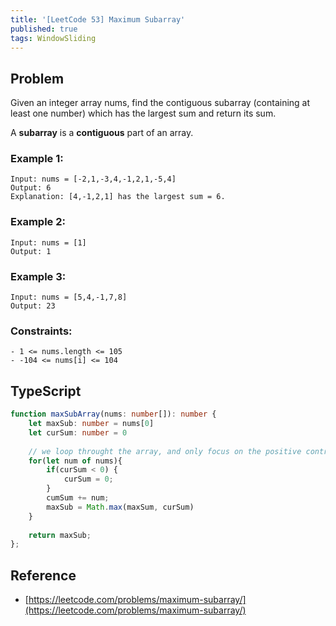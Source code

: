 ```yaml
---
title: '[LeetCode 53] Maximum Subarray'
published: true
tags: WindowSliding
---
```


## Problem

Given an integer array nums, find the contiguous subarray (containing at least one number) which has the largest sum and return its sum.

A **subarray** is a **contiguous** part of an array.

### Example 1:

```
Input: nums = [-2,1,-3,4,-1,2,1,-5,4]
Output: 6
Explanation: [4,-1,2,1] has the largest sum = 6.
```

### Example 2:

```
Input: nums = [1]
Output: 1
```

### Example 3:

```
Input: nums = [5,4,-1,7,8]
Output: 23
```
 
### Constraints:

```
- 1 <= nums.length <= 105
- -104 <= nums[i] <= 104
```

## TypeScript

```TypeScript
function maxSubArray(nums: number[]): number {
    let maxSub: number = nums[0]
    let curSum: number = 0
    
    // we loop throught the array, and only focus on the positive contribution
    for(let num of nums){
        if(curSum < 0) {
            curSum = 0;
        }
        cumSum += num;
        maxSub = Math.max(maxSum, curSum)
    }
    
    return maxSub;
};
```

## Reference

- [https://leetcode.com/problems/maximum-subarray/](https://leetcode.com/problems/maximum-subarray/)